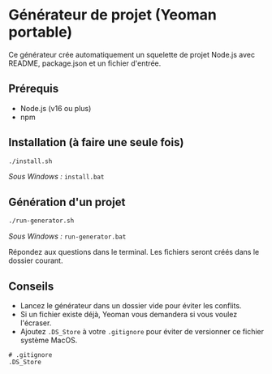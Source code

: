 # Générateur de projet (Yeoman portable)

Ce générateur crée automatiquement un squelette de projet Node.js avec README, package.json et un fichier d'entrée.

## Prérequis
- Node.js (v16 ou plus)
- npm

## Installation (à faire une seule fois)
```bash
./install.sh
```
*Sous Windows :* `install.bat`

## Génération d'un projet
```bash
./run-generator.sh
```
*Sous Windows :* `run-generator.bat`

Répondez aux questions dans le terminal. Les fichiers seront créés dans le dossier courant.

## Conseils
- Lancez le générateur dans un dossier vide pour éviter les conflits.
- Si un fichier existe déjà, Yeoman vous demandera si vous voulez l'écraser.
- Ajoutez `.DS_Store` à votre `.gitignore` pour éviter de versionner ce fichier système MacOS.

```
# .gitignore
.DS_Store
``` 